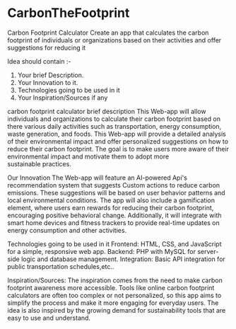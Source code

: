# CarbonTheFootprint

Carbon Footprint Calculator Create an app that calculates the carbon footprint of individuals or organizations based on their activities and offer suggestions for reducing it 

Idea should contain :-
1. Your brief Description. 
2. Your Innovation to it.
3. Technologies going to be used in it 
4. Your Inspiration/Sources if any 


carbon footprint calculator
brief description
This Web-app will allow individuals and organizations to calculate their carbon footprint based on there various daily activities such as transportation, energy consumption, waste generation, and foods. This Web-app will provide a detailed analysis of their environmental impact and offer personalized suggestions on how to reduce their carbon footprint. The goal is to make users more aware of their environmental impact and motivate them to adopt more sustainable practices.


Our Innovation 
The Web-app will feature an AI-powered Api's recommendation system that suggests Custom actions to reduce carbon emissions. These suggestions will be based on user behavior patterns and local environmental conditions. The app will also include a gamification element, where users earn rewards for reducing their carbon footprint, encouraging positive behavioral change. Additionally, it will integrate with smart home devices and fitness trackers to provide real-time updates on energy consumption and other activities.


Technologies going to be used in it 
Frontend: HTML, CSS, and JavaScript for a simple, responsive web app.
Backend: PHP with MySQL for server-side logic and database management.
Integration: Basic API integration for public transportation schedules,etc..


Inspiration/Sources: The inspiration comes from the need to make carbon footprint awareness more accessible. Tools like online carbon footprint calculators are often too complex or not personalized, so this app aims to simplify the process and make it more engaging for everyday users. The idea is also inspired by the growing demand for sustainability tools that are easy to use and understand.